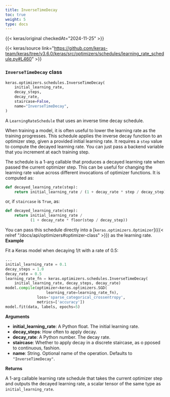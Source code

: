 ```yaml
---
title: InverseTimeDecay
toc: true
weight: 5
type: docs
---
```


{{< keras/original checkedAt="2024-11-25" >}}

{{< keras/source link="https://github.com/keras-team/keras/tree/v3.6.0/keras/src/optimizers/schedules/learning_rate_schedule.py#L460" >}}

### `InverseTimeDecay` class

```python
keras.optimizers.schedules.InverseTimeDecay(
    initial_learning_rate,
    decay_steps,
    decay_rate,
    staircase=False,
    name="InverseTimeDecay",
)
```

A `LearningRateSchedule` that uses an inverse time decay schedule.

When training a model, it is often useful to lower the learning rate as
the training progresses. This schedule applies the inverse decay function
to an optimizer step, given a provided initial learning rate.
It requires a `step` value to compute the decayed learning rate. You can
just pass a backend variable that you increment at each training step.

The schedule is a 1-arg callable that produces a decayed learning
rate when passed the current optimizer step. This can be useful for changing
the learning rate value across different invocations of optimizer functions.
It is computed as:

```python
def decayed_learning_rate(step):
    return initial_learning_rate / (1 + decay_rate * step / decay_step)
```

or, if `staircase` is `True`, as:

```python
def decayed_learning_rate(step):
    return initial_learning_rate /
           (1 + decay_rate * floor(step / decay_step))
```

You can pass this schedule directly into a [`keras.optimizers.Optimizer`]({{< relref "/docs/api/optimizers#optimizer-class" >}})
as the learning rate.
**Example**

Fit a Keras model when decaying 1/t with a rate of 0.5:

```python
...
initial_learning_rate = 0.1
decay_steps = 1.0
decay_rate = 0.5
learning_rate_fn = keras.optimizers.schedules.InverseTimeDecay(
    initial_learning_rate, decay_steps, decay_rate)
model.compile(optimizer=keras.optimizers.SGD(
                  learning_rate=learning_rate_fn),
              loss='sparse_categorical_crossentropy',
              metrics=['accuracy'])
model.fit(data, labels, epochs=5)
```

**Arguments**

- **initial_learning_rate**: A Python float. The initial learning rate.
- **decay_steps**: How often to apply decay.
- **decay_rate**: A Python number. The decay rate.
- **staircase**: Whether to apply decay in a discrete staircase, as o
  pposed to continuous, fashion.
- **name**: String. Optional name of the operation. Defaults to
  `"InverseTimeDecay"`.

**Returns**

A 1-arg callable learning rate schedule that takes the current optimizer
step and outputs the decayed learning rate, a scalar tensor of the
same type as `initial_learning_rate`.
